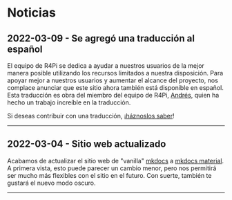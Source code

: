 # Noticias

## 2022-03-09 - Se agregó una traducción al español

El equipo de R4Pi se dedica a ayudar a nuestros usuarios de la mejor manera posible utilizando los recursos limitados a nuestra disposición. Para apoyar mejor a nuestros usuarios y aumentar el alcance del proyecto, nos complace anunciar que este sitio ahora también está disponible en español. Esta traducción es obra del miembro del equipo de R4Pi, [Andrés](https://mastodon.social/@andresrcs), quien ha hecho un trabajo increíble en la traducción.

Si deseas contribuir con una traducción, ¡[háznoslos saber](https://github.com/r4pi/r4pi.org/issues/new)!

---

## 2022-03-04 - Sitio web actualizado

Acabamos de actualizar el sitio web de "vanilla" [mkdocs](https://www.mkdocs.org/)
a [mkdocs material](https://squidfunk.github.io/mkdocs-material/).
A primera vista, esto puede parecer un cambio menor, pero nos permitirá ser
mucho más flexibles con el sitio en el futuro. Con suerte, también te gustará
el nuevo modo oscuro.

---

